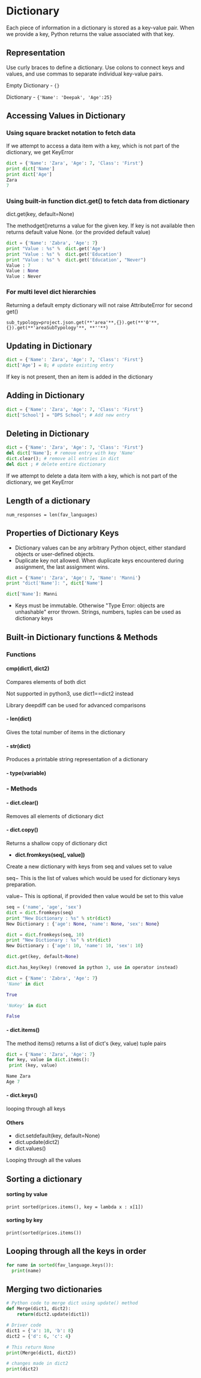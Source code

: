 # Dictionary

Each piece of information in a dictionary is stored as a key-value pair. When we provide a key, Python returns the value associated with that key.

## Representation

Use curly braces to define a dictionary. Use colons to connect keys and values, and use commas to separate individual key-value pairs.

Empty Dictionary - `{}`

Dictionary - `{'Name': 'Deepak', 'Age':25}`

## Accessing Values in Dictionary

### Using square bracket notation to fetch data

If we attempt to access a data item with a key, which is not part of the dictionary, we get KeyError

```python
dict = {'Name': 'Zara', 'Age': 7, 'Class': 'First'}
print dict['Name']
print dict['Age']
Zara
7
```

### Using built-in function dict.get() to fetch data from dictionary

dict.get(key, default=None)

The methodget()returns a value for the given key. If key is not available then returns default value None. (or the provided default value)

```python
dict = {'Name': 'Zabra', 'Age': 7}
print "Value : %s" %  dict.get('Age')
print "Value : %s" %  dict.get('Education')
print "Value : %s" %  dict.get('Education', "Never")
Value : 7
Value : None
Value : Never
```

### For multi level dict hierarchies

Returning a default empty dictionary will not raise AttributeError for second get()

`sub_typology=project.json.get(**'area'**,{}).get(**'0'**,{}).get(**'areaSubTypology'**, **''**)`

## Updating in Dictionary

```python
dict = {'Name': 'Zara', 'Age': 7, 'Class': 'First'}
dict['Age'] = 8; # update existing entry
```

If key is not present, then an item is added in the dictionary

## Adding in Dictionary

```python
dict = {'Name': 'Zara', 'Age': 7, 'Class': 'First'}
dict['School'] = "DPS School"; # Add new entry
```

## Deleting in Dictionary

```python
dict = {'Name': 'Zara', 'Age': 7, 'Class': 'First'}
del dict['Name']; # remove entry with key 'Name'
dict.clear(); # remove all entries in dict
del dict ; # delete entire dictionary
```

If we attempt to delete a data item with a key, which is not part of the dictionary, we get KeyError

## Length of a dictionary

`num_responses = len(fav_languages)`

## Properties of Dictionary Keys

- Dictionary values can be any arbitrary Python object, either standard objects or user-defined objects.
- Duplicate key not allowed. When duplicate keys encountered during assignment, the last assignment wins.

```python
dict = {'Name': 'Zara', 'Age': 7, 'Name': 'Manni'}
print "dict['Name']: ", dict['Name']

dict['Name']: Manni
```

- Keys must be immutable. Otherwise "Type Error: objects are unhashable" error thrown. Strings, numbers, tuples can be used as dictionary keys

## Built-in Dictionary functions & Methods

### Functions

#### cmp(dict1, dict2)

Compares elements of both dict

Not supported in python3, use dict1==dict2 instead

Library deepdiff can be used for advanced comparisons

#### - len(dict)

Gives the total number of items in the dictionary

#### - str(dict)

Produces a printable string representation of a dictionary

#### - type(variable)

### - **Methods**

#### - dict.clear()

Removes all elements of dictionary dict

#### - dict.copy()

Returns a shallow copy of dictionary dict

- **dict.fromkeys(seq[, value])**

Create a new dictionary with keys from seq and values set to value

seq− This is the list of values which would be used for dictionary keys preparation.

value− This is optional, if provided then value would be set to this value

```python
seq = ('name', 'age', 'sex')
dict = dict.fromkeys(seq)
print "New Dictionary : %s" % str(dict)
New Dictionary : {'age': None, 'name': None, 'sex': None}

dict = dict.fromkeys(seq, 10)
print "New Dictionary : %s" % str(dict)
New Dictionary : {'age': 10, 'name': 10, 'sex': 10}
```

```python
dict.get(key, default=None)

dict.has_key(key) (removed in python 3, use in operator instead)

dict = {'Name': 'Zabra', 'Age': 7}
'Name' in dict

True

'NoKey' in dict

False
```

#### - dict.items()

The method items() returns a list of dict's (key, value) tuple pairs

```python
dict = {'Name': 'Zara', 'Age': 7}
for key, value in dict.items():
 print (key, value)

Name Zara
Age 7
````

#### - dict.keys()

looping through all keys

#### Others

- dict.setdefault(key, default=None)
- dict.update(dict2)
- dict.values()

Looping through all the values

## Sorting a dictionary

#### sorting by value

`print sorted(prices.items(), key = lambda x : x[1])`

#### sorting by key

`print(sorted(prices.items())`

## Looping through all the keys in order

```python
for name in sorted(fav_language.keys()):
  print(name)
```

## Merging two dictionaries

```python
# Python code to merge dict using update() method
def Merge(dict1, dict2):
    return(dict2.update(dict1))

# Driver code
dict1 = {'a': 10, 'b': 8}
dict2 = {'d': 6, 'c': 4}

# This return None
print(Merge(dict1, dict2))

# changes made in dict2
print(dict2)
```
